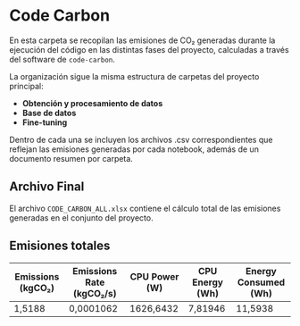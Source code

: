 # Code Carbon

En esta carpeta se recopilan las emisiones de CO₂ generadas durante la ejecución del código en las distintas fases del proyecto, calculadas a través del software de `code-carbon`.

La organización sigue la misma estructura de carpetas del proyecto principal:

- **Obtención y procesamiento de datos**
- **Base de datos**
- **Fine-tuning**

Dentro de cada una se incluyen los archivos .csv correspondientes que reflejan las emisiones generadas por cada notebook, además de un documento resumen por carpeta.

## Archivo Final

El archivo `CODE_CARBON_ALL.xlsx` contiene el cálculo total de las emisiones generadas en el conjunto del proyecto.


## Emisiones totales

| Emissions (kgCO₂) | Emissions Rate (kgCO₂/s) | CPU Power (W) | CPU Energy (Wh) | Energy Consumed (Wh) |
|-------------------|---------------------------|----------------|------------------|------------------------|
| 1,5188            | 0,0001062                 | 1626,6432      | 7,81946          | 11,5938                |








